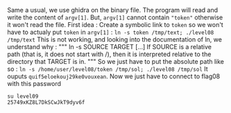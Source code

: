 Same a usual, we use ghidra on the binary file.
The program will read and write the content of `argv[1]`.
But, `argv[1]` cannot contain `"token"` otherwise it won't read the file.
First idea : Create a symbolic link to `token` so we won't have to actualy put `token` in `argv[1]` :
`ln -s token /tmp/text; ./level08 /tmp/text`
This is not working, and looking into the documentation of ln, we understand why :
"""
ln -s SOURCE TARGET
[...]
If SOURCE is a relative path (that is, it does not start with /), then it is interpreted relative to the directory that TARGET is in.
"""
So we just have to put the absolute path like so :
`ln -s /home/user/level08/token /tmp/sol; ./level08 /tmp/sol`
It ouputs `quif5eloekouj29ke0vouxean`.
Now we just have to connect to flag08 with this password
```
su level09
25749xKZ8L7DkSCwJkT9dyv6f
```
